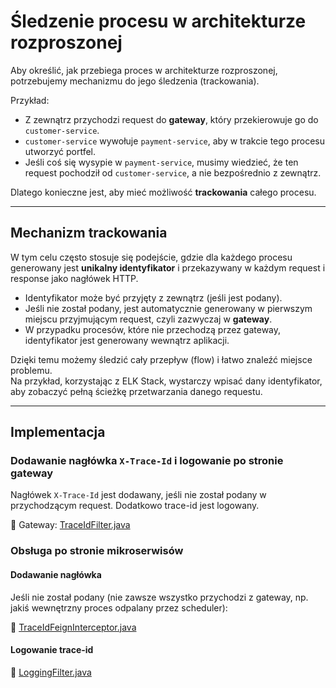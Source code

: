 # Śledzenie procesu w architekturze rozproszonej

Aby określić, jak przebiega proces w architekturze rozproszonej, potrzebujemy mechanizmu do jego śledzenia (trackowania).

Przykład:
- Z zewnątrz przychodzi request do **gateway**, który przekierowuje go do `customer-service`.
- `customer-service` wywołuje `payment-service`, aby w trakcie tego procesu utworzyć portfel.
- Jeśli coś się wysypie w `payment-service`, musimy wiedzieć, że ten request pochodził od `customer-service`, a nie bezpośrednio z zewnątrz.

Dlatego konieczne jest, aby mieć możliwość **trackowania** całego procesu.

---

## Mechanizm trackowania

W tym celu często stosuje się podejście, gdzie dla każdego procesu generowany jest **unikalny identyfikator** i przekazywany w każdym request i response jako nagłówek HTTP.

- Identyfikator może być przyjęty z zewnątrz (jeśli jest podany).
- Jeśli nie został podany, jest automatycznie generowany w pierwszym miejscu przyjmującym request, czyli zazwyczaj w **gateway**.
- W przypadku procesów, które nie przechodzą przez gateway, identyfikator jest generowany wewnątrz aplikacji.

Dzięki temu możemy śledzić cały przepływ (flow) i łatwo znaleźć miejsce problemu.  
Na przykład, korzystając z ELK Stack, wystarczy wpisać dany identyfikator, aby zobaczyć pełną ścieżkę przetwarzania danego requestu.

---

## Implementacja

### Dodawanie nagłówka `X-Trace-Id` i logowanie po stronie gateway

Nagłówek `X-Trace-Id` jest dodawany, jeśli nie został podany w przychodzącym request. Dodatkowo trace-id jest logowany.

📄 Gateway: [TraceIdFilter.java](gateway/src/main/java/pl/kopytka/TraceIdFilter.java)

### Obsługa po stronie mikroserwisów

#### Dodawanie nagłówka

Jeśli nie został podany (nie zawsze wszystko przychodzi z gateway, np. jakiś wewnętrzny proces odpalany przez scheduler):

📄 [TraceIdFeignInterceptor.java](common/src/main/java/pl/kopytka/common/tracing/TraceIdFeignInterceptor.java)

#### Logowanie trace-id

📄 [LoggingFilter.java](common/src/main/java/pl/kopytka/common/tracing/LoggingFilter.java)
